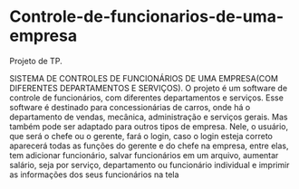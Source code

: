 # Controle-de-funcionarios-de-uma-empresa
Projeto de TP.

SISTEMA DE CONTROLES DE FUNCIONÁRIOS DE UMA EMPRESA(COM DIFERENTES DEPARTAMENTOS E SERVIÇOS).
  O projeto é um software de controle de funcionários, com diferentes departamentos e serviços. Esse software é destinado para concessionárias de carros, onde há o departamento de vendas, mecânica, administração e serviços gerais. Mas também pode ser adaptado para outros tipos de empresa. Nele, o usuário, que será o chefe ou o gerente, fará o login, caso o login esteja correto aparecerá todas as funções do gerente e do chefe na empresa, entre elas, tem adicionar funcionário, salvar funcionários em um arquivo, aumentar salário, seja por serviço, departamento ou funcionário individual e imprimir as informações dos seus funcionários na tela
